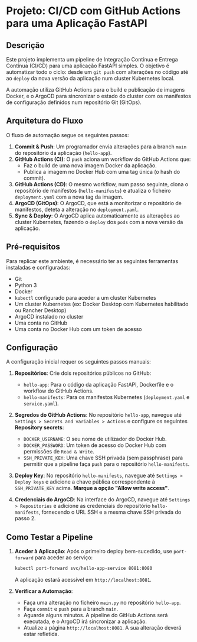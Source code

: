 # Projeto: CI/CD com GitHub Actions para uma Aplicação FastAPI

## Descrição

Este projeto implementa um pipeline de Integração Contínua e Entrega Contínua (CI/CD) para uma aplicação FastAPI simples.  O objetivo é automatizar todo o ciclo: desde um `git push` com alterações no código até ao `deploy` da nova versão da aplicação num cluster Kubernetes local.

A automação utiliza GitHub Actions para o build e publicação de imagens Docker, e o ArgoCD para sincronizar o estado do cluster com os manifestos de configuração definidos num repositório Git (GitOps).

## Arquitetura do Fluxo

O fluxo de automação segue os seguintes passos:

1.  **Commit & Push**: Um programador envia alterações para a branch `main` do repositório da aplicação (`hello-app`).
2.  **GitHub Actions (CI)**: O `push` aciona um workflow do GitHub Actions que:
    * Faz o build de uma nova imagem Docker da aplicação.
    * Publica a imagem no Docker Hub com uma tag única (o hash do commit).
3.  **GitHub Actions (CD)**: O mesmo workflow, num passo seguinte, clona o repositório de manifestos (`hello-manifests`) e atualiza o ficheiro `deployment.yaml` com a nova tag da imagem.
4.  **ArgoCD (GitOps)**: O ArgoCD, que está a monitorizar o repositório de manifestos, deteta a alteração no `deployment.yaml`.
5.  **Sync & Deploy**: O ArgoCD aplica automaticamente as alterações ao cluster Kubernetes, fazendo o `deploy` dos `pods` com a nova versão da aplicação.

## Pré-requisitos

Para replicar este ambiente, é necessário ter as seguintes ferramentas instaladas e configuradas:

*  Git
*  Python 3
*  Docker
*  `kubectl` configurado para aceder a um cluster Kubernetes
*  Um cluster Kubernetes (ex: Docker Desktop com Kubernetes habilitado ou Rancher Desktop)
*  ArgoCD instalado no cluster
*  Uma conta no GitHub
*  Uma conta no Docker Hub com um token de acesso

## Configuração

A configuração inicial requer os seguintes passos manuais:

1.  **Repositórios**: Crie dois repositórios públicos no GitHub:
    * `hello-app`: Para o código da aplicação FastAPI, Dockerfile e o workflow do GitHub Actions.
    * `hello-manifests`: Para os manifestos Kubernetes (`deployment.yaml` e `service.yaml`).

2.  **Segredos do GitHub Actions**: No repositório `hello-app`, navegue até `Settings > Secrets and variables > Actions` e configure os seguintes **Repository secrets**:
    * `DOCKER_USERNAME`: O seu nome de utilizador do Docker Hub.
    * `DOCKER_PASSWORD`: Um token de acesso do Docker Hub com permissões de `Read & Write`.
    * `SSH_PRIVATE_KEY`: Uma chave SSH privada (sem passphrase) para permitir que a pipeline faça `push` para o repositório `hello-manifests`.

3.  **Deploy Key**: No repositório `hello-manifests`, navegue até `Settings > Deploy keys` e adicione a chave pública correspondente à `SSH_PRIVATE_KEY` acima. **Marque a opção "Allow write access"**.

4.  **Credenciais do ArgoCD**: Na interface do ArgoCD, navegue até `Settings > Repositories` e adicione as credenciais do repositório `hello-manifests`, fornecendo o URL SSH e a mesma chave SSH privada do passo 2.

## Como Testar a Pipeline

1.  **Aceder à Aplicação**: Após o primeiro deploy bem-sucedido, use `port-forward` para aceder ao serviço:
    ```bash
    kubectl port-forward svc/hello-app-service 8081:8080
    ```
    A aplicação estará acessível em `http://localhost:8081`.

2.  **Verificar a Automação**:
    * Faça uma alteração no ficheiro `main.py` no repositório `hello-app`.
    * Faça `commit` e `push` para a branch `main`.
    * Aguarde alguns minutos. A pipeline do GitHub Actions será executada, e o ArgoCD irá sincronizar a aplicação.
    * Atualize a página `http://localhost:8081`. A sua alteração deverá estar refletida.